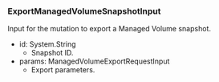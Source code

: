 ### ExportManagedVolumeSnapshotInput
Input for the mutation to export a Managed Volume snapshot.

- id: System.String
  - Snapshot ID.
- params: ManagedVolumeExportRequestInput
  - Export parameters.
